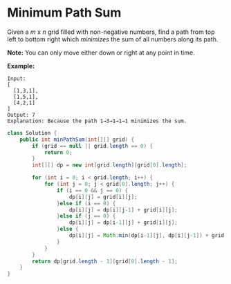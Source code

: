 #  Minimum Path Sum

Given a *m* x *n* grid filled with non-negative numbers, find a path from top left to bottom right which *minimizes* the sum of all numbers along its path.

**Note:** You can only move either down or right at any point in time.

**Example:**

```
Input:
[
  [1,3,1],
  [1,5,1],
  [4,2,1]
]
Output: 7
Explanation: Because the path 1→3→1→1→1 minimizes the sum.
```



```java
class Solution {
    public int minPathSum(int[][] grid) {
        if (grid == null || grid.length == 0) {
            return 0;
        }
        int[][] dp = new int[grid.length][grid[0].length];

        for (int i = 0; i < grid.length; i++) {
            for (int j = 0; j < grid[0].length; j++) {
                if (i == 0 && j == 0) {
                    dp[i][j] = grid[i][j];
                }else if (i == 0) {
                    dp[i][j] = dp[i][j-1] + grid[i][j];
                }else if (j == 0) {
                    dp[i][j] = dp[i-1][j] + grid[i][j];
                }else {
                    dp[i][j] = Math.min(dp[i-1][j], dp[i][j-1]) + grid[i][j];
                }
            }
        }
        return dp[grid.length - 1][grid[0].length - 1];
    }
}
```

